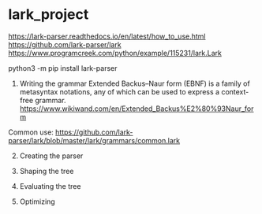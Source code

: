 # lark_project
https://lark-parser.readthedocs.io/en/latest/how_to_use.html
https://github.com/lark-parser/lark
https://www.programcreek.com/python/example/115231/lark.Lark

python3 -m pip install lark-parser

1. Writing the grammar
Extended Backus–Naur form (EBNF) is a family of metasyntax notations, any of which can be used to express a context-free grammar. https://www.wikiwand.com/en/Extended_Backus%E2%80%93Naur_form

Common use:
https://github.com/lark-parser/lark/blob/master/lark/grammars/common.lark

2. Creating the parser

3. Shaping the tree
4. Evaluating the tree
5. Optimizing
